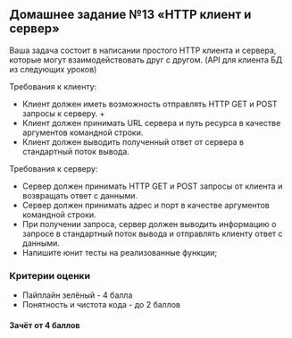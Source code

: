 ## Домашнее задание №13 «HTTP клиент и сервер»

Ваша задача состоит в написании простого HTTP клиента и сервера, которые могут взаимодействовать друг с другом. (API для клиента БД из следующих уроков)

Требования к клиенту:
- Клиент должен иметь возможность отправлять HTTP GET и POST запросы к серверу. +
- Клиент должен принимать URL сервера и путь ресурса в качестве аргументов командной строки.
- Клиент должен выводить полученный ответ от сервера в стандартный поток вывода.

Требования к серверу:
- Сервер должен принимать HTTP GET  и POST запросы от клиента и возвращать ответ с данными.
- Сервер должен принимать адрес и порт в качестве аргументов командной строки.
- При получении запроса, сервер должен выводить информацию о запросе в стандартный поток вывода и отправлять клиенту ответ с данными.
- Напишите юнит тесты на реализованные функции;

### Критерии оценки
- Пайплайн зелёный - 4 балла
- Понятность и чистота кода - до 2 баллов

#### Зачёт от 4 баллов